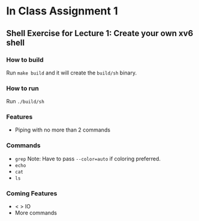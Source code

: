 # In Class Assignment 1

## Shell Exercise for Lecture 1: Create your own xv6 shell

### How to build
Run `make build` and it will create the `build/sh` binary.

### How to run
Run `./build/sh`

### Features
* Piping with no more than 2 commands

### Commands
* `grep` Note: Have to pass `--color=auto` if coloring preferred.
* `echo`
* `cat`
* `ls`

### Coming Features
* < > IO
* More commands 
